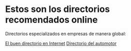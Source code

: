 # Estos son los directorios recomendados online

Directorios especializados en empresas de manera global:

[El buen directorio en Internet](http://directorygood.com)
[Directorio del automotor](http://guiacar.info)

